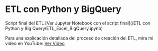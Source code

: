 # ETL con Python y BigQuery

Script final del ETL 
[Ver Jupyter Notebook con el script final](/ETL con  Python y Big Query/ETL_Excel_BigQuery.ipynb)

Para una explicación detallada del proceso de creación del ETL, mira mi video en YouTube:
[Ver Video](https://youtu.be/5WhemhXLZWE)
